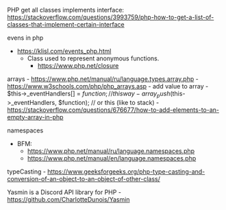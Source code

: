 PHP get all classes implements interface:
https://stackoverflow.com/questions/3993759/php-how-to-get-a-list-of-classes-that-implement-certain-interface

evens in php
 - https://klisl.com/events_php.html
    - Class used to represent anonymous functions. 
        - https://www.php.net/closure

arrays
    - https://www.php.net/manual/ru/language.types.array.php
    - https://www.w3schools.com/php/php_arrays.asp
    - add value to array
        - $this->_eventHandlers[] = $function; // this way 
        - array_push($this->_eventHandlers, $function); // or this (like to stack)
            - https://stackoverflow.com/questions/676677/how-to-add-elements-to-an-empty-array-in-php

namespaces
 - BFM:
    - https://www.php.net/manual/ru/language.namespaces.php
    - https://www.php.net/manual/en/language.namespaces.php

typeCasting
    - https://www.geeksforgeeks.org/php-type-casting-and-conversion-of-an-object-to-an-object-of-other-class/

Yasmin is a Discord API library for PHP
    - https://github.com/CharlotteDunois/Yasmin
